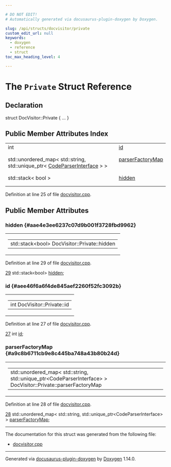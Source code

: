 ```yaml
---

# DO NOT EDIT!
# Automatically generated via docusaurus-plugin-doxygen by Doxygen.

slug: /api/structs/docvisitor/private
custom_edit_url: null
keywords:
  - doxygen
  - reference
  - struct
toc_max_heading_level: 4

---
```


<div class="doxyPage">

# The `Private` Struct Reference



## Declaration

<div class="doxyDeclaration">
struct DocVisitor::Private { ... }
</div>

## Public Member Attributes Index

<table class="doxyMembersIndex">

<tr class="doxyMemberIndexItem">
<td class="doxyMemberIndexItemType" align="left" valign="top">int</td>
<td class="doxyMemberIndexItemName" align="left" valign="top"><a href="#aee46f6a6f4de845aef2260f52fc3092b">id</a></td>
</tr>
<tr class="doxyMemberIndexDescription">
<td class="doxyMemberIndexDescriptionLeft"></td>
<td class="doxyMemberIndexDescriptionRight">
</td>
</tr>
<tr class="doxyMemberIndexSeparator">
<td class="doxyMemberIndexSeparator" colspan="2"></td>
</tr>

<tr class="doxyMemberIndexItem">
<td class="doxyMemberIndexItemType" align="left" valign="top">std::unordered_map&lt; std::string, std::unique_ptr&lt; <a href="/web-doxygen/docs/api/classes/codeparserinterface">CodeParserInterface</a> &gt; &gt;</td>
<td class="doxyMemberIndexItemName" align="left" valign="top"><a href="#a9c8b6711cb9e8c445ba748a43b80b24d">parserFactoryMap</a></td>
</tr>
<tr class="doxyMemberIndexDescription">
<td class="doxyMemberIndexDescriptionLeft"></td>
<td class="doxyMemberIndexDescriptionRight">
</td>
</tr>
<tr class="doxyMemberIndexSeparator">
<td class="doxyMemberIndexSeparator" colspan="2"></td>
</tr>

<tr class="doxyMemberIndexItem">
<td class="doxyMemberIndexItemType" align="left" valign="top">std::stack&lt; bool &gt;</td>
<td class="doxyMemberIndexItemName" align="left" valign="top"><a href="#aae4e3ee6237c07d9b001f3728fbd9962">hidden</a></td>
</tr>
<tr class="doxyMemberIndexDescription">
<td class="doxyMemberIndexDescriptionLeft"></td>
<td class="doxyMemberIndexDescriptionRight">
</td>
</tr>
<tr class="doxyMemberIndexSeparator">
<td class="doxyMemberIndexSeparator" colspan="2"></td>
</tr>

</table>


<p>Definition at line 25 of file <a href="/web-doxygen/docs/api/files/src/docvisitor-cpp">docvisitor.cpp</a>.</p>


<div class="doxySectionDef">

## Public Member Attributes

### hidden {#aae4e3ee6237c07d9b001f3728fbd9962}

<div class="doxyMemberItem">
<div class="doxyMemberProto">
<table class="doxyMemberLabels">
<tr class="doxyMemberLabels">
<td class="doxyMemberLabelsLeft">
<table class="doxyMemberName">
<tr>
<td class="doxyMemberName">std::stack&lt;bool&gt; DocVisitor::Private::hidden</td>
</tr>
</table>
</td>
</tr>
</table>
</div>
<div class="doxyMemberDoc">



<p>Definition at line 29 of file <a href="/web-doxygen/docs/api/files/src/docvisitor-cpp">docvisitor.cpp</a>.</p>


<div class="doxyProgramListing">

<div class="doxyCodeLine"><span class="doxyLineNumber"><a href="#aae4e3ee6237c07d9b001f3728fbd9962">29</a></span><span class="doxyLineContent"><span class="doxyHighlight">  std::stack&lt;bool&gt; <a href="#aae4e3ee6237c07d9b001f3728fbd9962">hidden</a>;</span></span></div>

</div>

</div>
</div>

### id {#aee46f6a6f4de845aef2260f52fc3092b}

<div class="doxyMemberItem">
<div class="doxyMemberProto">
<table class="doxyMemberLabels">
<tr class="doxyMemberLabels">
<td class="doxyMemberLabelsLeft">
<table class="doxyMemberName">
<tr>
<td class="doxyMemberName">int DocVisitor::Private::id</td>
</tr>
</table>
</td>
</tr>
</table>
</div>
<div class="doxyMemberDoc">



<p>Definition at line 27 of file <a href="/web-doxygen/docs/api/files/src/docvisitor-cpp">docvisitor.cpp</a>.</p>


<div class="doxyProgramListing">

<div class="doxyCodeLine"><span class="doxyLineNumber"><a href="#aee46f6a6f4de845aef2260f52fc3092b">27</a></span><span class="doxyLineContent"><span class="doxyHighlight">  </span><span class="doxyHighlightKeywordType">int</span><span class="doxyHighlight"> <a href="#aee46f6a6f4de845aef2260f52fc3092b">id</a>;</span></span></div>

</div>

</div>
</div>

### parserFactoryMap {#a9c8b6711cb9e8c445ba748a43b80b24d}

<div class="doxyMemberItem">
<div class="doxyMemberProto">
<table class="doxyMemberLabels">
<tr class="doxyMemberLabels">
<td class="doxyMemberLabelsLeft">
<table class="doxyMemberName">
<tr>
<td class="doxyMemberName">std::unordered_map&lt; std::string, std::unique_ptr&lt;CodeParserInterface&gt; &gt; DocVisitor::Private::parserFactoryMap</td>
</tr>
</table>
</td>
</tr>
</table>
</div>
<div class="doxyMemberDoc">



<p>Definition at line 28 of file <a href="/web-doxygen/docs/api/files/src/docvisitor-cpp">docvisitor.cpp</a>.</p>


<div class="doxyProgramListing">

<div class="doxyCodeLine"><span class="doxyLineNumber"><a href="#a9c8b6711cb9e8c445ba748a43b80b24d">28</a></span><span class="doxyLineContent"><span class="doxyHighlight">  std::unordered_map&lt; std::string, std::unique_ptr&lt;CodeParserInterface&gt; &gt; <a href="#a9c8b6711cb9e8c445ba748a43b80b24d">parserFactoryMap</a>;</span></span></div>

</div>

</div>
</div>

</div>

<hr/>

The documentation for this struct was generated from the following file:

<ul>
<li><a href="/web-doxygen/docs/api/files/src/docvisitor-cpp">docvisitor.cpp</a></li>
</ul>

<hr/>

<p class="doxyGeneratedBy">Generated via <a href="https://github.com/xpack/docusaurus-plugin-doxygen">docusaurus-plugin-doxygen</a> by <a href="https://www.doxygen.nl">Doxygen</a> 1.14.0.</p>

</div>
